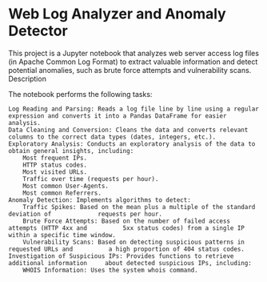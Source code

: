 # Web Log Analyzer and Anomaly Detector

This project is a Jupyter notebook that analyzes web server access log files (in Apache Common Log Format) to extract valuable information and detect potential anomalies, such as brute force attempts and vulnerability scans.
Description

The notebook performs the following tasks:

    Log Reading and Parsing: Reads a log file line by line using a regular expression and converts it into a Pandas DataFrame for easier analysis.
    Data Cleaning and Conversion: Cleans the data and converts relevant columns to the correct data types (dates, integers, etc.).
    Exploratory Analysis: Conducts an exploratory analysis of the data to obtain general insights, including:
        Most frequent IPs.
        HTTP status codes.
        Most visited URLs.
        Traffic over time (requests per hour).
        Most common User-Agents.
        Most common Referrers.
    Anomaly Detection: Implements algorithms to detect:
        Traffic Spikes: Based on the mean plus a multiple of the standard deviation of             requests per hour.
        Brute Force Attempts: Based on the number of failed access attempts (HTTP 4xx and          5xx status codes) from a single IP within a specific time window.
        Vulnerability Scans: Based on detecting suspicious patterns in requested URLs and          a high proportion of 404 status codes.
    Investigation of Suspicious IPs: Provides functions to retrieve additional information     about detected suspicious IPs, including:
        WHOIS Information: Uses the system whois command.
